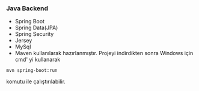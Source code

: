 ### Java Backend

* Spring Boot
* Spring Data(JPA)
* Spring Security
* Jersey
* MySql
* Maven kullanılarak hazırlanmıştır. Projeyi indirdikten sonra Windows için cmd' yi kullanarak

```
mvn spring-boot:run
```
komutu ile çalıştırılabilir.
